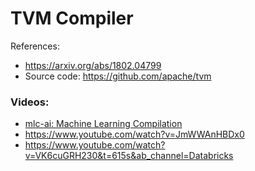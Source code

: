 # TVM Compiler 

References:
 - https://arxiv.org/abs/1802.04799
 - Source code: https://github.com/apache/tvm

### Videos:
- [mlc-ai: Machine Learning Compilation](https://www.youtube.com/watch?v=Oc_wVXdnrrM)
- https://www.youtube.com/watch?v=JmWWAnHBDx0
- https://www.youtube.com/watch?v=VK6cuGRH230&t=615s&ab_channel=Databricks
